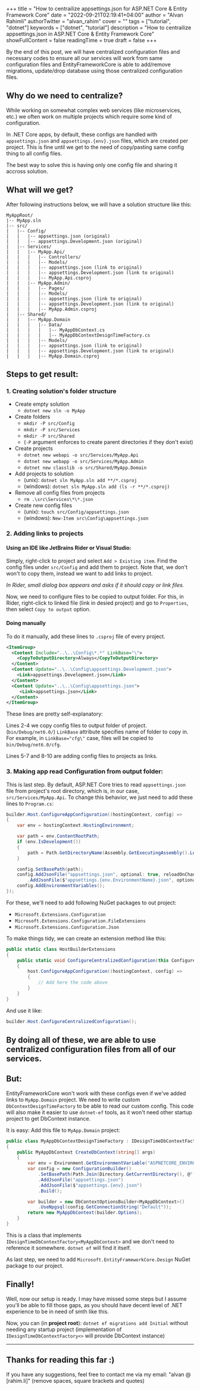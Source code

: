 +++
title = "How to centrailize appsettings.json for ASP.NET Core & Entity Framework Core"
date = "2022-09-21T02:19:41+04:00"
author = "Alvan Rahimli"
authorTwitter = "alvan_rahim"
cover = ""
tags = ["tutorial", "dotnet"]
keywords = ["dotnet", "tutorial"]
description = "How to centrailize appsettings.json in ASP.NET Core & Entity Framework Core"
showFullContent = false
readingTime = true
draft = false
+++

By the end of this post, we will have centralized configuration files and necessary codes to ensure all our services will work from same configuration files and EntityFrameworkCore is able to add/remove migrations, update/drop database using those centralized configuration files.

## Why do we need to centralize?
While working on somewhat complex web services (like microservices, etc.) we often work on multiple projects which require some kind of configuration. 

In .NET Core apps, by default, these configs are handled with `appsettings.json` and `appsettings.{env}.json` files, which are created per project. This is fine until we get to the need of copy/pasting same config thing to all config files. 

The best way to solve this is having only one config file and sharing it accross solution.

## What will we get?
After following instructions below, we will have a solution structure like this:

```
MyAppRoot/
|-- MyApp.sln
|-- src/
|   |-- Config/
|   |   |-- appsettings.json (original)
|   |   |-- appsettings.Development.json (original)
|   |-- Services/
|   |   |-- MyApp.Api/
|   |   |   |-- Controllers/
|   |   |   |-- Models/
|   |   |   |-- appsettings.json (link to original)
|   |   |   |-- appsettings.Development.json (link to original)
|   |   |   |-- MyApp.Api.csproj
|   |   |-- MyApp.Admin/
|   |   |   |-- Pages/
|   |   |   |-- Models/
|   |   |   |-- appsettings.json (link to original)
|   |   |   |-- appsettings.Development.json (link to original)
|   |   |   |-- MyApp.Admin.csproj
|   |-- Shared/
|   |   |-- MyApp.Domain
|   |   |   |-- Data/
|   |   |   |   |-- MyAppDbContext.cs
|   |   |   |   |-- MyAppDbContextDesignTimeFactory.cs
|   |   |   |-- Models/
|   |   |   |-- appsettings.json (link to original)
|   |   |   |-- appsettings.Development.json (link to original)
|   |   |   |-- MyApp.Domain.csproj
```

## Steps to get result:
### 1. Creating solution's folder structure
- Create empty solution
  - `dotnet new sln -o MyApp`
- Create folders
  - `mkdir -P src/Config`
  - `mkdir -P src/Services`
  - `mkdir -P src/Shared`
  - (`-P` argument enforces to create parent directories if they don't exist)
- Create projects
  - `dotnet new webapi -o src/Services/MyApp.Api`
  - `dotnet new webapp -o src/Services/MyApp.Admin`
  - `dotnet new classlib -o src/Shared/MyApp.Domain`
- Add projects to solution
  - (unix): `dotnet sln MyApp.sln add **/*.csproj`
  - (windows): `dotnet sln MyApp.sln add (ls -r **/*.csproj)`
- Remove all config files from projects
  - `rm .\src\Services\*\*.json`
- Create new config files
  - (unix): `touch src/Config/appsettings.json`
  - (windows): `New-Item src\Config\appsettings.json`

### 2. Adding links to projects
#### Using an IDE like JetBrains Rider or Visual Studio:
Simply, right-click to project and select `Add > Existing item`. Find the config files under `src/Config` and add them to project. Note that, we don't won't to copy them, instead we want to add links to project. 

_In Rider, small dialog box appears and asks if it should copy or link files._

Now, we need to configure files to be copied to output folder. For this, in Rider, right-click to linked file (link in desied project) and go to `Properties`, then select `Copy to output` option.

#### Doing manually
To do it manually, add these lines to `.csproj` file of every project.

```xml
<ItemGroup>
  <Content Include="..\..\Config\*.*" LinkBase="\">
    <CopyToOutputDirectory>Always</CopyToOutputDirectory>
  </Content>
  <Content Update="..\..\Config\appsettings.Development.json">
    <Link>appsettings.Development.json</Link>
  </Content>
  <Content Update="..\..\Config\appsettings.json">
     <Link>appsettings.json</Link>
  </Content>
</ItemGroup>
```

These lines are pretty self-explanatory:

Lines 2-4 we copy config files to output folder of project. (`bin/Debug/net6.0/`) `LinkBase` attribute specifies name of folder to copy in. For example, in `LinkBase="cfg\"` case, files will be copied to `bin/Debug/net6.0/cfg`.

Lines 5-7 and 8-10 are adding config files to projects as links.

### 3. Making app read Configuration from output folder:
This is last step. By default, ASP.NET Core tries to read `appsettings.json` file from project's root directory, which is, in our case, `src/Services/MyApp.Api`. To change this behavior, we just need to add these lines to `Program.cs`:

```csharp
builder.Host.ConfigureAppConfiguration((hostingContext, config) =>
{
    var env = hostingContext.HostingEnvironment;

    var path = env.ContentRootPath;
    if (env.IsDevelopment())
    {
        path = Path.GetDirectoryName(Assembly.GetExecutingAssembly().Location);
    }

    config.SetBasePath(path);
    config.AddJsonFile("appsettings.json", optional: true, reloadOnChange: true)
        .AddJsonFile($"appsettings.{env.EnvironmentName}.json", optional: true, reloadOnChange: true);
    config.AddEnvironmentVariables();
});
```

For these, we'll need to add following NuGet packages to out project:

- `Microsoft.Extensions.Configuration`
- `Microsoft.Extensions.Configuration.FileExtensions`
- `Microsoft.Extensions.Configuration.Json`

To make things tidy, we can create an extension method like this:

```csharp
public static class HostBuilderExtensions
{
    public static void ConfigureCentralizedConfiguration(this ConfigureHostBuilder host)
    {
        host.ConfigureAppConfiguration((hostingContext, config) =>
        {
            // Add here the code above
        }
    }
}
```

And use it like:

```csharp
builder.Host.ConfigureCentralizedConfiguration();
```

## By doing all of these, we are able to use centralized configuration files from all of our services.

## But:
EntityFrameworkCore won't work with these configs even if we've added links to `MyApp.Domain` project. We need to write custom `DbContextDesignTimeFactory` to be able to read our custom config. This code will also make it easier to use `dotnet-ef` tools, as it won't need other startup project to get DbContext instance.

It is easy: Add this file to `MyApp.Domain` project:

```csharp
public class MyAppDbContextDesignTimeFactory : IDesignTimeDbContextFactory<MyAppDbContext>
{
    public MyAppDbContext CreateDbContext(string[] args)
    {
        var env = Environment.GetEnvironmentVariable("ASPNETCORE_ENVIRONMENT") ?? "Development";
        var config = new ConfigurationBuilder()
            .SetBasePath(Path.Join(Directory.GetCurrentDirectory(), @"..\..\Config\"))
            .AddJsonFile("appsettings.json")
            .AddJsonFile($"appsettings.{env}.json")
            .Build();

        var builder = new DbContextOptionsBuilder<MyAppDbContext>()
            .UseNpgsql(config.GetConnectionString("Default"));
        return new MyAppDbContext(builder.Options);
    }
}
```

This is a class that implements `IDesignTimeDbContextFactory<MyAppDbContext>` and we don't need to reference it somewhere. `dotnet ef` will find it itself.

As last step, we need to add `Microsoft.EntityFrameworkCore.Design` NuGet package to our project.

## Finally!
Well, now our setup is ready. I may have missed some steps but I assume you'll be able to fill those gaps, as you should have decent level of .NET experience to be in need of smth like this.

Now, you can (in **project root**): `dotnet ef migrations add Initial` without needing any startup project (implementation of `IDesignTimeDbContextFactory<>` will provide DbContext instance)

***

## Thanks for reading this far :)
If you have any suggestions, feel free to contact me via my email: "alvan @ [rahim.li]" (remove spaces, square brackets and quotes)
